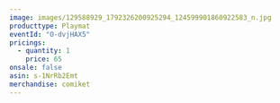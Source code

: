 ```yaml
---
image: images/129588929_1792326200925294_124599901860922583_n.jpg
producttype: Playmat
eventId: "O-dvjHAX5"
pricings:
  - quantity: 1
    price: 65
onsale: false
asin: s-1NrRb2Emt
merchandise: comiket
---
```

